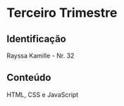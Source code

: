 # Terceiro Trimestre 
## Identificação 
Rayssa Kamille - Nr. 32

## Conteúdo 
HTML, CSS e JavaScript 
